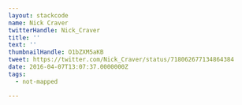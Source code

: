 ```yaml
---
layout: stackcode
name: Nick Craver
twitterHandle: Nick_Craver
title: ''
text: ''
thumbnailHandle: O1bZXM5aKB
tweet: https://twitter.com/Nick_Craver/status/718062677134864384
date: 2016-04-07T13:07:37.0000000Z
tags:
  - not-mapped

---
```

